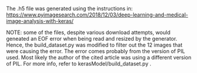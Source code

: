 The .h5 file was generated using the instructions in:
https://www.pyimagesearch.com/2018/12/03/deep-learning-and-medical-image-analysis-with-keras/

NOTE: some of the files, despite various download attempts, would geneated an EOF error when being read and resized by the generator. Hence, the build_dataset.py was modified to filter out the 12 images that were causing the error. The error comes probably from the version of PIL used. Most likely the author of the cited article was using a different version of PIL. For more info, refer to kerasModel/build_dataset.py .
 
